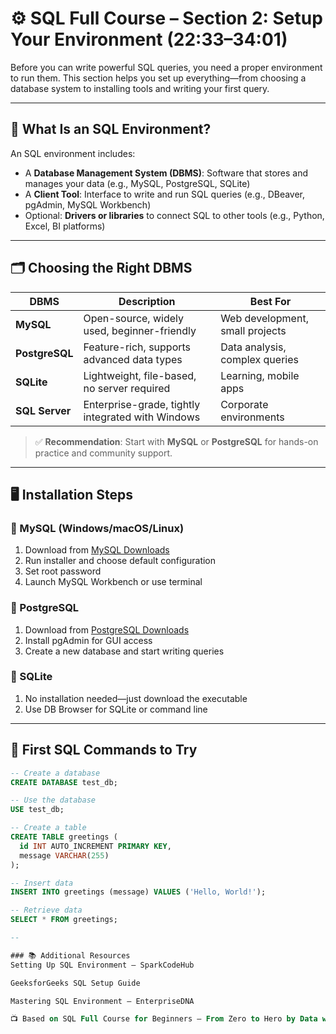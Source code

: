 # ⚙️ SQL Full Course – Section 2: Setup Your Environment (22:33–34:01)

Before you can write powerful SQL queries, you need a proper environment to run them. This section helps you set up everything—from choosing a database system to installing tools and writing your first query.

---

## 🧰 What Is an SQL Environment?

An SQL environment includes:
- A **Database Management System (DBMS)**: Software that stores and manages your data (e.g., MySQL, PostgreSQL, SQLite)
- A **Client Tool**: Interface to write and run SQL queries (e.g., DBeaver, pgAdmin, MySQL Workbench)
- Optional: **Drivers or libraries** to connect SQL to other tools (e.g., Python, Excel, BI platforms)

---

## 🗂️ Choosing the Right DBMS

| DBMS         | Description                                                                 | Best For                        |
|--------------|------------------------------------------------------------------------------|----------------------------------|
| **MySQL**     | Open-source, widely used, beginner-friendly                                 | Web development, small projects |
| **PostgreSQL**| Feature-rich, supports advanced data types                                  | Data analysis, complex queries  |
| **SQLite**    | Lightweight, file-based, no server required                                 | Learning, mobile apps           |
| **SQL Server**| Enterprise-grade, tightly integrated with Windows                           | Corporate environments          |

> ✅ **Recommendation**: Start with **MySQL** or **PostgreSQL** for hands-on practice and community support.

---

## 🖥️ Installation Steps

### 🔹 MySQL (Windows/macOS/Linux)
1. Download from [MySQL Downloads](https://dev.mysql.com/downloads/)
2. Run installer and choose default configuration
3. Set root password
4. Launch MySQL Workbench or use terminal

### 🔹 PostgreSQL
1. Download from [PostgreSQL Downloads](https://www.postgresql.org/download/)
2. Install pgAdmin for GUI access
3. Create a new database and start writing queries

### 🔹 SQLite
1. No installation needed—just download the executable
2. Use DB Browser for SQLite or command line

---

## 🧪 First SQL Commands to Try

```sql
-- Create a database
CREATE DATABASE test_db;

-- Use the database
USE test_db;

-- Create a table
CREATE TABLE greetings (
  id INT AUTO_INCREMENT PRIMARY KEY,
  message VARCHAR(255)
);

-- Insert data
INSERT INTO greetings (message) VALUES ('Hello, World!');

-- Retrieve data
SELECT * FROM greetings;

--

### 📚 Additional Resources
Setting Up SQL Environment – SparkCodeHub

GeeksforGeeks SQL Setup Guide

Mastering SQL Environment – EnterpriseDNA

📺 Based on SQL Full Course for Beginners – From Zero to Hero by Data with Baraa